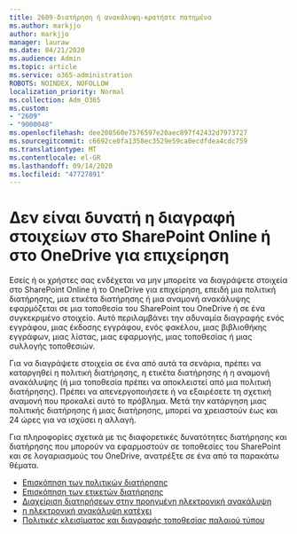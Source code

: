 ```yaml
---
title: 2609-διατήρηση ή ανακάλυψη-κρατήστε πατημένο
ms.author: markjjo
author: markjjo
manager: lauraw
ms.date: 04/21/2020
ms.audience: Admin
ms.topic: article
ms.service: o365-administration
ROBOTS: NOINDEX, NOFOLLOW
localization_priority: Normal
ms.collection: Adm_O365
ms.custom:
- "2609"
- "9000048"
ms.openlocfilehash: dee208560e7576597e20aec897f42432d7973727
ms.sourcegitcommit: c6692ce0fa1358ec3529e59ca0ecdfdea4cdc759
ms.translationtype: MT
ms.contentlocale: el-GR
ms.lasthandoff: 09/14/2020
ms.locfileid: "47727891"
---
```

# <a name="unable-to-delete-items-in-sharepoint-online-or-onedrive-for-business"></a>Δεν είναι δυνατή η διαγραφή στοιχείων στο SharePoint Online ή στο OneDrive για επιχείρηση

Εσείς ή οι χρήστες σας ενδέχεται να μην μπορείτε να διαγράψετε στοιχεία στο SharePoint Online ή το OneDrive για επιχείρηση, επειδή μια πολιτική διατήρησης, μια ετικέτα διατήρησης ή μια αναμονή ανακάλυψης εφαρμόζεται σε μια τοποθεσία του SharePoint του OneDrive ή σε ένα συγκεκριμένο στοιχείο. Αυτό περιλαμβάνει την αδυναμία διαγραφής ενός εγγράφου, μιας έκδοσης εγγράφου, ενός φακέλου, μιας βιβλιοθήκης εγγράφων, μιας λίστας, μιας εφαρμογής, μιας τοποθεσίας ή μιας συλλογής τοποθεσιών. 

Για να διαγράψετε στοιχεία σε ένα από αυτά τα σενάρια, πρέπει να καταργηθεί η πολιτική διατήρησης, η ετικέτα διατήρησης ή η αναμονή ανακάλυψης (ή μια τοποθεσία πρέπει να αποκλειστεί από μια πολιτική διατήρησης). Πρέπει να απενεργοποιήσετε ή να εξαιρέσετε τη σχετική αναμονή που προκαλεί αυτό το πρόβλημα. Μετά την κατάργηση μιας πολιτικής διατήρησης ή μιας διατήρησης, μπορεί να χρειαστούν έως και 24 ώρες για να ισχύσει η αλλαγή. 

Για πληροφορίες σχετικά με τις διαφορετικές δυνατότητες διατήρησης και διατήρησης που μπορούν να εφαρμοστούν σε τοποθεσίες του SharePoint και σε λογαριασμούς του OneDrive, ανατρέξτε σε ένα από τα παρακάτω θέματα.

- [Επισκόπηση των πολιτικών διατήρησης](https://docs.microsoft.com/microsoft-365/compliance/retention-policies)
- [Επισκόπηση των ετικετών διατήρησης](https://docs.microsoft.com/microsoft-365/compliance/labels)
- [Διαχείριση διατηρήσεων στην προηγμένη ηλεκτρονική ανακάλυψη](https://docs.microsoft.com/microsoft-365/compliance/managing-holds)
- [η ηλεκτρονική ανακάλυψη κατέχει](https://docs.microsoft.com/microsoft-365/compliance/ediscovery-cases#step-4-place-content-locations-on-hold)
- [Πολιτικές κλεισίματος και διαγραφής τοποθεσίας παλαιού τύπου](https://support.office.com/article/Use-policies-for-site-closure-and-deletion-A8280D82-27FD-48C5-9ADF-8A5431208BA5)